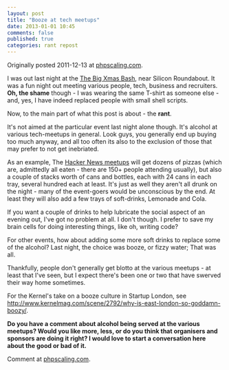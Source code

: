 ```yaml
---
layout: post
title: "Booze at tech meetups"
date: 2013-01-01 10:45
comments: false
published: true
categories: rant repost
---
```

<a href="http://www.thinkgeek.com/tshirts-apparel/unisex/frustrations/374d/"><img src="http://www.phpscaling.com/wp-content/blogs.dir/6/files/2011/12/lg-go-away-tshirt.jpg" alt="" align="right" /></a>
Originally posted 2011-12-13 at [phpscaling.com](http://phpscaling.com/2011/12/13/booze-at-meetups/).

I was out last night at the [The Big Xmas Bash](http://lanyrd.com/2011/the-big-xmas-bash/), near Silicon Roundabout. It was a fun night out meeting various people, tech, business and recruiters. __Oh, the shame__ though - I was wearing the same T-shirt as someone else - and, yes, I have indeed replaced people with small shell scripts.

Now, to the main part of what this post is about - the **rant**. 
<!-- more -->
It's not aimed at the particular event last night alone though. It's alcohol at various tech-meetups in general. Look guys, you generally end up buying too much anyway, and all too often its also to the exclusion of those that may prefer to not get inebriated.

As an example, The [Hacker News meetups](http://lanyrd.com/2011/hn-london-nov/) will get dozens of pizzas (which are, admittedly all eaten - there are 150+ people attending usually), but also a couple of stacks worth of cans and bottles, each with 24 cans in each tray, several hundred each at least. It's just as well they aren't all drunk on the night - many of the event-goers would be unconscious by the end. At least they will also add a few trays of soft-drinks, Lemonade and Cola.

If you want a couple of drinks to help lubricate the social aspect of an evening out, I've got no problem at all. I don't though. I prefer to save my brain cells for doing interesting things, like oh, writing code?

For other events, how about adding some more soft drinks to replace some of the alcohol? Last night, the choice was booze, or fizzy water; That was all.

Thankfully, people don't generally get blotto at the various meetups - at least that I've seen, but I expect there's been one or two that have swerved their way home sometimes.

For the Kernel's take on a booze culture in Startup London, see <http://www.kernelmag.com/scene/2792/why-is-east-london-so-goddamn-boozy/>.

**Do you have a comment about alcohol being served at the various meetups?  Would you like more, less, or do you think that organisers and sponsors are doing it right?  I would love to start a conversation here about the good or bad of it.**

Comment at [phpscaling.com](http://phpscaling.com/2011/12/13/booze-at-meetups/).
